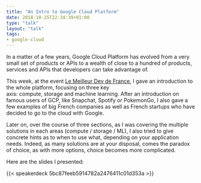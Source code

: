 ```yaml
---
title: "An Intro to Google Cloud Platform"
date: 2018-10-25T22:34:39+01:00
type: "talk"
layout: "talk"
tags:
- google-cloud
---
```


In a matter of a few years, Google Cloud Platform has evolved from a very small set of products or APIs to a wealth of close to a hundred of products, services and APIs that developers can take advantage of.

This week, at the event [Le Meilleur Dev de France](https://www.meilleurdevdefrance.com/), I gave an introduction to the whole platform, focusing on three key axis: compute, storage and machine learning. After an introduction on famous users of GCP, like Snapchat, Spotify or PokemonGo, I also gave a few examples of big French companies as well as French startups who have decided to go to the cloud with Google.

Later on, over the course of three sections, as I was covering the multiple solutions in each areas (compute / storage / ML), I also tried to give concrete hints as to when to use what, depending on your application needs. Indeed, as many solutions are at your disposal, comes the paradox of choice, as with more options, choice becomes more complicated.

Here are the slides I presented:

{{< speakerdeck 5bc87feeb5914782a2476411c01d353a >}}